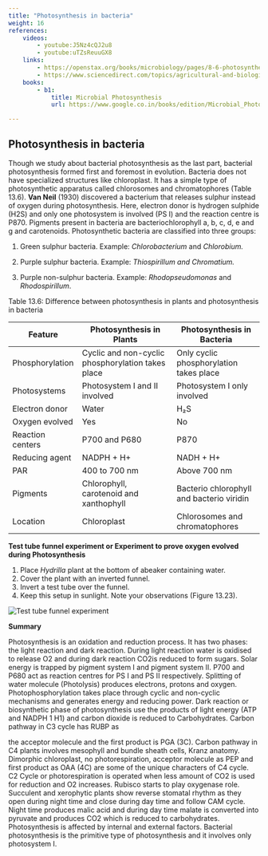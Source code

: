 ```yaml
---
title: "Photosynthesis in bacteria"
weight: 16
references:
    videos:
        - youtube:J5Nz4cQJ2u8
        - youtube:uTZsReuuGX8
    links:
        - https://openstax.org/books/microbiology/pages/8-6-photosynthesis
        - https://www.sciencedirect.com/topics/agricultural-and-biological-sciences/photosynthetic-bacteria
    books:
        - b1:
            title: Microbial Photosynthesis
            url: https://www.google.co.in/books/edition/Microbial_Photosynthesis/O07iDwAAQBAJ?hl=en&gbpv=0

---
```


## Photosynthesis in bacteria

Though we study about bacterial photosynthesis as the last part, bacterial photosynthesis formed first and foremost in evolution. Bacteria does not have specialized structures like chloroplast. It has a simple type of photosynthetic apparatus called chlorosomes and chromatophores (Table 13.6). **Van Neil** (1930) discovered a bacterium that releases sulphur instead of oxygen during photosynthesis. Here, electron donor is hydrogen sulphide (H2S) and only one photosystem is involved (PS I) and the reaction centre is P870. Pigments present in bacteria are bacteriochlorophyll a, b, c, d, e and g and carotenoids. Photosynthetic bacteria are classified into three groups: 

1. Green sulphur bacteria. Example:
_Chlorobacterium_ and _Chlorobium._

2. Purple sulphur bacteria. Example: _Thiospirillum and Chromatium._

3. Purple non-sulphur bacteria. Example: _Rhodopseudomonas_ and _Rhodospirillum_.


Table 13.6: Difference between photosynthesis in plants and photosynthesis in bacteria

| Feature | Photosynthesis in Plants | Photosynthesis in Bacteria |
|---|---|---|
| Phosphorylation | Cyclic and non-cyclic phosphorylation takes place | Only cyclic phosphorylation takes place |
| Photosystems | Photosystem I and II involved | Photosystem I only involved |
| Electron donor | Water | H₂S |
| Oxygen evolved | Yes | No |
| Reaction centers | P700 and P680 | P870 |
| Reducing agent | NADPH + H+ | NADH + H+ |
| PAR | 400 to 700 nm | Above 700 nm |
| Pigments | Chlorophyll, carotenoid and xanthophyll | Bacterio chlorophyll and bacterio viridin |
| Location | Chloroplast | Chlorosomes and chromatophores |

**Test tube funnel experiment or Experiment to prove oxygen evolved during Photosynthesis** 

1. Place _Hydrilla_ plant at the bottom of abeaker containing water. 
2. Cover the plant with an inverted funnel. 
3. Invert a test tube over the funnel. 
4. Keep this setup in sunlight. 
Note your observations (Figure 13.23).

![ Test tube funnel experiment](13.24.png)

**Summary** 

Photosynthesis is an oxidation and reduction process. It has two phases: the light reaction and dark reaction. During light reaction water is oxidised to release O2 and during dark reaction CO2is reduced to form sugars. Solar energy is trapped by pigment system I and pigment system II. P700 and P680 act as reaction centres for PS I and PS II respectively. Splitting of water molecule (Photolysis) produces electrons, protons and oxygen. Photophosphorylation takes place through cyclic and non-cyclic mechanisms and generates energy and reducing power. Dark reaction or biosynthetic phase of photosynthesis use the products of light energy (ATP and NADPH 1 H1) and carbon dioxide is reduced to Carbohydrates. Carbon pathway in C3 cycle has RUBP as

the acceptor molecule and the first product is PGA (3C). Carbon pathway in C4 plants involves mesophyll and bundle sheath cells, Kranz anatomy. Dimorphic chloroplast, no photorespiration, acceptor molecule as PEP and first product as OAA (4C) are some of the unique characters of C4 cycle. C2 Cycle or photorespiration is operated when less amount of CO2 is used for reduction and O2 increases. Rubisco starts to play oxygenase role. Succulent and xerophytic plants show reverse stomatal rhythm as they open during night time and close during day time and follow CAM cycle. Night time produces malic acid and during day time malate is converted into pyruvate and produces CO2 which is reduced to carbohydrates. Photosynthesis is affected by internal and external factors. Bacterial photosynthesis is the primitive type of photosynthesis and it involves only photosystem I. 